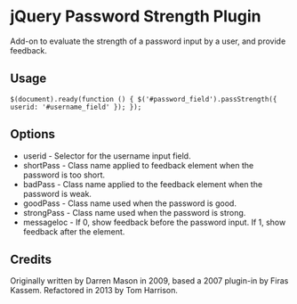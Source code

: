 jQuery Password Strength Plugin
===============================

Add-on to evaluate the strength of a password input by a user, and provide feedback.

Usage
-----

``
$(document).ready(function () {
	$('#password_field').passStrength({ userid: '#username_field' });
});
``

Options
-------

* userid - Selector for the username input field.
* shortPass - Class name applied to feedback element when the password is too short.
* badPass - Class name applied to the feedback element when the password is weak.
* goodPass - Class name used when the password is good.
* strongPass - Class name used when the password is strong.
* messageloc - If 0, show feedback before the password input. If 1, show feedback after the element.

Credits
-------

Originally written by Darren Mason in 2009, based a 2007 plugin-in by Firas Kassem. Refactored in 2013 by Tom Harrison.
